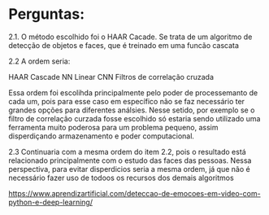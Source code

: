 # Perguntas:
2.1. O método escolhido foi o HAAR Cacade. Se trata de um algoritmo de detecção de objetos e faces, que é treinado em uma funcão cascata

2.2 A ordem seria: 

HAAR Cascade
NN Linear
CNN
Filtros de correlação cruzada

Essa ordem foi escolihda principalmente pelo poder de processemanto de cada um, pois para esse caso em específico não se faz necessário ter grandes opções para diferentes análsies. Nesse setido, por exemplo se o filtro de correlação curzada fosse escolhido só estaria sendo utilizado uma ferramenta muito poderosa para um problema pequeno, assim disperdiçando armazenamento e poder computacional.

2.3 
Continuaria com a mesma ordem do item 2.2, pois o resultado está relacionado principalmente com o estudo das faces das pessoas. Nessa perspectiva, para evitar disperdicios seria a mesma ordem, já que não é necessário fazer uso de todoos os recursos dos demais algoritmos


https://www.aprendizartificial.com/deteccao-de-emocoes-em-video-com-python-e-deep-learning/
